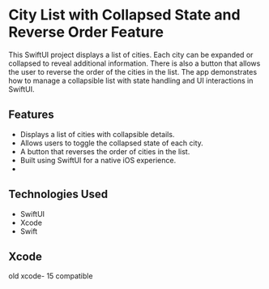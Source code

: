 # City List with Collapsed State and Reverse Order Feature
This SwiftUI project displays a list of cities. Each city can be expanded or collapsed to reveal additional information. There is also a button that allows the user to reverse the order of the cities in the list. The app demonstrates how to manage a collapsible list with state handling and UI interactions in SwiftUI.

## Features
- Displays a list of cities with collapsible details.
- Allows users to toggle the collapsed state of each city.
- A button that reverses the order of cities in the list.
- Built using SwiftUI for a native iOS experience.
- 
## Technologies Used
- SwiftUI
- Xcode
- Swift

## Xcode
old xcode- 15 compatible
